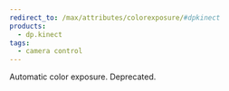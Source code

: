 ```yaml
---
redirect_to: /max/attributes/colorexposure/#dpkinect
products:
  - dp.kinect
tags:
  - camera control
---
```


Automatic color exposure. Deprecated.
